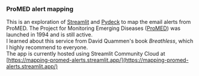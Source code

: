 ### ProMED alert mapping

This is an exploration of [Streamlit](https://streamlit.io/) and [Pydeck](https://deckgl.readthedocs.io/en/latest/) to map the email alerts from ProMED. The Project for Monitoring Emerging Diseases ([ProMED](https://promedmail.org/about-promed/)) was launched in 1994 and is still active.<br>
I learned about this service from David Quammen's book <i>Breathless</i>, which I highly recommend to everyone.<br>
The app is currently hosted using Streamlit Community Cloud at [https://mapping-promed-alerts.streamlit.app/](https://mapping-promed-alerts.streamlit.app/)